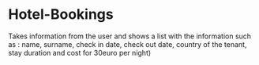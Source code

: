 # Hotel-Bookings
Takes information from the user and shows a list with the information such as : name, surname,
check in date, check out date, country of the tenant, stay duration and cost for 30euro per night)
